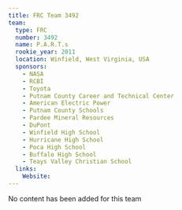 ```yaml
---
title: FRC Team 3492
team:
  type: FRC
  number: 3492
  name: P.A.R.T.s
  rookie_year: 2011
  location: Winfield, West Virginia, USA
  sponsors:
    - NASA
    - RCBI
    - Toyota
    - Putnam County Career and Technical Center
    - American Electric Power
    - Putnam County Schools
    - Pardee Mineral Resources
    - DuPont
    - Winfield High School
    - Hurricane High School
    - Poca High School
    - Buffalo High School
    - Teays Valley Christian School
  links:
    Website: 
---
```

No content has been added for this team